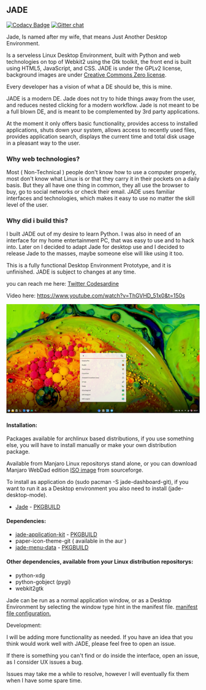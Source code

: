 ## JADE
[![Codacy Badge](https://api.codacy.com/project/badge/Grade/7197c9d3255543d39ec9a15623ee0e51)](https://www.codacy.com/app/codesardine/Jadesktop?utm_source=github.com&amp;utm_medium=referral&amp;utm_content=codesardine/Jadesktop&amp;utm_campaign=Badge_Grade)
[![Gitter chat](https://badges.gitter.im/gitterHQ/gitter.png)](https://gitter.im/JustAnotherDesktopEnviroment/Lobby)

Jade, Is named after my wife, that means Just Another Desktop Environment. 

Is a serveless Linux Desktop Environment, built with Python and web technologies on top of Webkit2 using the Gtk toolkit, the front end is built using HTML5, JavaScript, and CSS.
JADE is under the GPLv2 license, background images are under [Creative Commons Zero license](http://creativecommons.org/publicdomain/zero/1.0/).

Every developer has a vision of what a DE should be, this is mine.

JADE is a modern DE. Jade does not try to hide things away from the user, and reduces nested clicking for a modern workflow. Jade is not meant to be a full blown DE, and is meant to be complemented by 3rd party applications.

At the moment it only offers basic functionality, provides access to installed applications, shuts down your system, allows access to recently used files, provides application search, displays the current time and total disk usage in a pleasant way to the user.

### Why web technologies?

Most ( Non-Technical ) people don't know how to use a computer properly, most don't know what Linux is or that they carry it in their pockets on a daily basis. But they all have one thing in common, they all use the browser to buy, go to social networks or check their email. JADE uses familiar interfaces and technologies, which makes it easy to use no matter the skill level of the user.

### Why did i build this?

I built JADE out of my desire to learn Python. I was also in need of an interface for my home entertainment PC, that was easy to use and to hack into. Later on I decided to adapt Jade for desktop use and I decided to release Jade to the masses, maybe someone else will like using it too.

This is a fully functional Desktop Environment Prototype, and it is unfinished. JADE is subject to changes at any time.

you can reach me here:
[Twitter Codesardine](https://twitter.com/codesardine)

Video here: https://www.youtube.com/watch?v=ThGVHD_51x0&t=150s


![desktop](jade.jpg)

#### Installation:

Packages available for archlinux based distributions, if you use something else, you will have to install manually or make your own distribution package.

Available from Manjaro Linux repositorys stand alone, or you can download Manjaro WebDad edition [ISO image](https://sourceforge.net/projects/manjaro-webdad/) from sourceforge.

To install as application do (sudo pacman -S jade-dashboard-git), if you want to run it as a Desktop environment you also need to install (jade-desktop-mode).

* [Jade](https://github.com/codesardine/Jade-Application-Kit) - [PKGBUILD](https://github.com/codesardine/manjaro-webdad-PKGBUILDS/blob/master/jade-dashboard-git/PKGBUILD)

#### Dependencies:

* [jade-application-kit](https://github.com/codesardine/Jade-Application-Kit) - [PKGBUILD](https://github.com/codesardine/manjaro-webdad-PKGBUILDS/blob/master/jade-application-kit-git/PKGBUILD)
* paper-icon-theme-git ( available in the aur )
* [jade-menu-data](https://github.com/codesardine/Jade-menu-data) - [PKGBUILD](https://github.com/codesardine/manjaro-webdad-PKGBUILDS/blob/master/jade-menu-data-git/PKGBUILD)

#### Other dependencies, available from your Linux distribution repositorys:
* python-xdg 
* python-gobject (pygi)
* webkit2gtk

Jade can be run as a normal application window, or as a Desktop Environment by selecting the window type hint in the manifest file.
[manifest file configuration.](https://github.com/codesardine/Jade-Application-Kit/wiki/Application-manifest-file)

Development:

I will be adding more functionality as needed. If you have an idea that you think would work well with JADE, please feel free to open an issue.

If there is something you can't find or do inside the interface, open an issue, as I consider UX issues a bug.

Issues may take me a while to resolve, however I will eventually fix them when I have some spare time.
